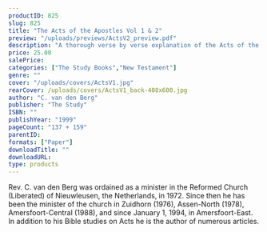 ```yaml
---
productID: 825
slug: 825
title: "The Acts of the Apostles Vol 1 & 2"
preview: "/uploads/previews/ActsV2_preview.pdf"
description: "A thorough verse by verse explanation of the Acts of the Apostles, in two volumes. Volume one covers Acts 1 – 14, volume two covers Acts 15 – 28. This is a most helpful series of Bible studies on the worldwide church gathering work of our Lord Jesus Christ. The witness of the Apostles through the proclamation of Christ’s church will reach the very end of the earth till the day of his return. 36 Outlines each with study questions."
price: 25.00
salePrice: 
categories: ["The Study Books","New Testament"]
genre: ""
cover: "/uploads/covers/ActsV1.jpg"
rearCover: /uploads/covers/ActsV1_back-408x600.jpg
author: "C. van den Berg"
publisher: "The Study"
ISBN: ""
publishYear: "1999"
pageCount: "137 + 159"
parentID: 
formats: ["Paper"]
downloadTitle: ""
downloadURL: 
type: products
---
```

Rev. C. van den Berg was ordained as a minister in the Reformed Church (Liberated) of Nieuwleusen, the Netherlands, in 1972. Since then he has been the minister of the church in Zuidhorn (1976), Assen-North (1978), Amersfoort-Central (1988), and since January 1, 1994, in Amersfoort-East. In addition to his Bible studies on Acts he is the author of numerous articles.